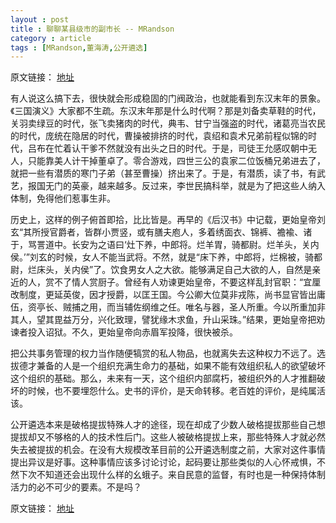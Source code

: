 ```yaml
---
layout : post
title : 聊聊某县级市的副市长 -- MRandson
category : article
tags : [MRandson,董海涛,公开遴选]
---
```


原文链接： [地址](http://blog.sina.com.cn/s/blog_67d9a2620102e73k.html)

有人说这么搞下去，很快就会形成稳固的门阀政治，也就能看到东汉末年的景象。《三国演义》大家都不生疏。东汉末年那是什么时代啊？那是刘备卖草鞋的时代，关羽卖绿豆的时代，张飞卖猪肉的时代，典韦、甘宁当强盗的时代，诸葛亮当农民的时代，庞统在隐居的时代，曹操被排挤的时代，袁绍和袁术兄弟前程似锦的时代，吕布在忙着认干爹不然就没有出头之日的时代。于是，司徒王允感叹朝中无人，只能靠美人计干掉董卓了。零合游戏，四世三公的袁家二位饭桶兄弟进去了，就把一些有潜质的寒门子弟（甚至曹操）挤出来了。于是，有潜质，读了书，有武艺，报国无门的英豪，越来越多。反过来，李世民搞科举，就是为了把这些人纳入体制，免得他们惹事生非。


历史上，这样的例子俯首即拾，比比皆是。再早的《后汉书》中记载，更始皇帝刘玄“其所授官爵者，皆群小贾竖，或有膳夫庖人，多着绣面衣、锦裤、襜褕、诸于，骂詈道中。长安为之语曰‘灶下养，中郎将。烂羊胃，骑都尉。烂羊头，关内侯。’”刘玄的时候，女人不能当武将。不然，就是“床下养，中郎将，烂棉被，骑都尉，烂床头，关内侯”了。饮食男女人之大欲。能够满足自己大欲的人，自然是亲近的人，赏不了情人赏厨子。曾经有人劝谏更始皇帝，不要这样乱封官职：“宜厘改制度，更延英俊，因才授爵，以匡王国。今公卿大位莫非戎陈，尚书显官皆出庸伍，资亭长、贼捕之用，而当辅佐纲维之任。唯名与器，圣人所重。今以所重加非其人，望其毘益万分，兴化致理，譬犹缘木求鱼，升山采珠。”结果，更始皇帝把劝谏者投入诏狱。不久，更始皇帝向赤眉军投降，很快被杀。


把公共事务管理的权力当作随便犒赏的私人物品，也就离失去这种权力不远了。选拔德才兼备的人是一个组织充满生命力的基础，如果不能有效组织私人的欲望破坏这个组织的基础。那么，未来有一天，这个组织内部腐朽，被组织外的人才推翻破坏的时候，也不要埋怨什么。史书的评价，是天命转移。老百姓的评价，是纯属活该。


公开遴选本来是破格提拔特殊人才的途径，现在却成了少数人破格提拔那些自己想提拔却又不够格的人的技术性后门。这些人被破格提拔上来，那些特殊人才就必然失去被提拔的机会。在没有大规模改革目前的公开遴选制度之前，大家对这件事情提出异议是好事。这种事情应该多讨论讨论，起码要让那些类似的人心怀戒惧，不然下次不知道还会出现什么样的幺蛾子。来自民意的监督，有时也是一种保持体制活力的必不可少的要素。不是吗？

原文链接： [地址](http://blog.sina.com.cn/s/blog_67d9a2620102e73k.html)